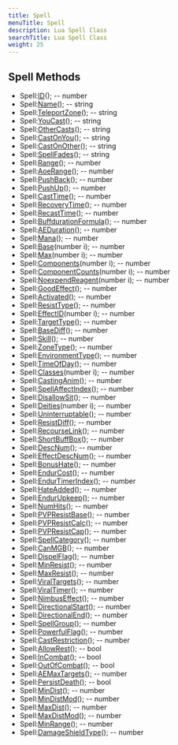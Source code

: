 ```yaml
---
title: Spell
menuTitle: Spell
description: Lua Spell Class
searchTitle: Lua Spell Class
weight: 25
---
```


## Spell Methods
- Spell:[ID](id)(); -- number
- Spell:[Name](name)(); -- string
- Spell:[TeleportZone](teleportzone)(); -- string
- Spell:[YouCast](youcast)(); -- string
- Spell:[OtherCasts](othercasts)(); -- string
- Spell:[CastOnYou](castonyou)(); -- string
- Spell:[CastOnOther](castonother)(); -- string
- Spell:[SpellFades](spellfades)(); -- string
- Spell:[Range](range)(); -- number
- Spell:[AoeRange](aoerange)(); -- number
- Spell:[PushBack](pushback)(); -- number
- Spell:[PushUp](pushup)(); -- number
- Spell:[CastTime](casttime)(); -- number
- Spell:[RecoveryTime](recoverytime)(); -- number
- Spell:[RecastTime](recasttime)(); -- number
- Spell:[BuffdurationFormula](buffdurationformula)(); -- number
- Spell:[AEDuration](aeduration)(); -- number
- Spell:[Mana](mana)(); -- number
- Spell:[Base](base)(number i); -- number
- Spell:[Max](max)(number i); -- number
- Spell:[Components](components)(number i); -- number
- Spell:[ComponentCounts](componentcounts)(number i); -- number
- Spell:[NoexpendReagent](noexpendreagent)(number i); -- number
- Spell:[GoodEffect](goodeffect)(); -- number
- Spell:[Activated](activated)(); -- number
- Spell:[ResistType](resisttype)(); -- number
- Spell:[EffectID](effectid)(number i); -- number
- Spell:[TargetType](targettype)(); -- number
- Spell:[BaseDiff](basediff)(); -- number
- Spell:[Skill](skill)(); -- number
- Spell:[ZoneType](zonetype)(); -- number
- Spell:[EnvironmentType](environmenttype)(); -- number
- Spell:[TimeOfDay](timeofday)(); -- number
- Spell:[Classes](classes)(number i); -- number
- Spell:[CastingAnim](castinganim)(); -- number
- Spell:[SpellAffectIndex](spellaffectindex)(); -- number
- Spell:[DisallowSit](disallowsit)(); -- number
- Spell:[Deities](deities)(number i); -- number
- Spell:[Uninterruptable](uninterruptable)(); -- number
- Spell:[ResistDiff](resistdiff)(); -- number
- Spell:[RecourseLink](recourselink)(); -- number
- Spell:[ShortBuffBox](shortbuffbox)(); -- number
- Spell:[DescNum](descnum)(); -- number
- Spell:[EffectDescNum](effectdescnum)(); -- number
- Spell:[BonusHate](bonushate)(); -- number
- Spell:[EndurCost](endurcost)(); -- number
- Spell:[EndurTimerIndex](endurtimerindex)(); -- number
- Spell:[HateAdded](hateadded)(); -- number
- Spell:[EndurUpkeep](endurupkeep)(); -- number
- Spell:[NumHits](numhits)(); -- number
- Spell:[PVPResistBase](pvpresistbase)(); -- number
- Spell:[PVPResistCalc](pvpresistcalc)(); -- number
- Spell:[PVPResistCap](pvpresistcap)(); -- number
- Spell:[SpellCategory](spellcategory)(); -- number
- Spell:[CanMGB](canmgb)(); -- number
- Spell:[DispelFlag](dispelflag)(); -- number
- Spell:[MinResist](minresist)(); -- number
- Spell:[MaxResist](maxresist)(); -- number
- Spell:[ViralTargets](viraltargets)(); -- number
- Spell:[ViralTimer](viraltimer)(); -- number
- Spell:[NimbusEffect](nimbuseffect)(); -- number
- Spell:[DirectionalStart](directionalstart)(); -- number
- Spell:[DirectionalEnd](directionalend)(); -- number
- Spell:[SpellGroup](spellgroup)(); -- number
- Spell:[PowerfulFlag](powerfulflag)(); -- number
- Spell:[CastRestriction](castrestriction)(); -- number
- Spell:[AllowRest](allowrest)(); -- bool
- Spell:[InCombat](incombat)(); -- bool
- Spell:[OutOfCombat](outofcombat)(); -- bool
- Spell:[AEMaxTargets](aemaxtargets)(); -- number
- Spell:[PersistDeath](persistdeath)(); -- bool
- Spell:[MinDist](mindist)(); -- number
- Spell:[MinDistMod](mindistmod)(); -- number
- Spell:[MaxDist](maxdist)(); -- number
- Spell:[MaxDistMod](maxdistmod)(); -- number
- Spell:[MinRange](minrange)(); -- number
- Spell:[DamageShieldType](damageshieldtype)(); -- number
